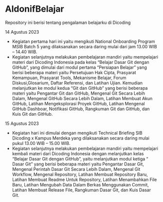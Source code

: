 # AldonifBelajar
Repository ini berisi tentang pengalaman belajarku di Dicoding

14 Agustus 2023
* Kegiatan pertama hari ini yaitu mengikuti National Onboarding Program MSIB Batch 5 yang dilaksanakan secara daring mulai dari jam 13.00 WIB – 14.40 WIB. 
* Kegiatan selanjutnya melakukan pembelajaran mandiri yaitu mempelajari materi dari Dicoding Indonesia pada kelas “Belajar Dasar Git dengan GitHub”, yang dimulai dari modul pertama “Persiapan Belajar” yang berisi beberapa materi yaitu Persetujuan Hak Cipta, Prasyarat Kemampuan, Prasyarat Tools, Mekanisme Belajar, Forum Diskusi,Glosarium, Daftar Referensi, dan Latihan Ujian. Kemudian melanjutkan ke modul kedua  “Git dan GitHub” yang berisi beberapa materi yaitu Pengantar Git dan GitHub, Mengenal Git Secara Lebih Dalam, Mengenal GitHub Secara Lebih Dalam, Latihan Membuat Akun GitHub, Latihan Mengeksplorasi Proyek GitHub, Latihan Mengenal GitHub Dashboar, Notifikasi GitHub, Rangkuman Git dan GitHub, dan Kuis Git dan GitHub.

15 Agustus 2023
* Kegiatan hari ini dimulai dengan mengikuti Technical Briefing SIB Dicoding x Kampus Merdeka yang dilaksanakan secara daring mulai pukul 13.00 WIB – 15.00 WIB.
* Kegiatan selanjutnya melakukan pembelajaran mandiri yaitu mempelajari kembali materi dari Dicoding Indonesia dengan melanjutkan kelas “Belajar Dasar Git dengan GitHub”, yaitu melanjutkan modul ketiga “ Dasar Git” yang berisi beberapa materi yaitu Pengantar Dasar Git, Mengenal Perintah Dasar Git Secara Lebih Dalam, Mengenal Git Workflow, Mengenal Repository, Latihan Membuat Repository Baru, Latihan Membuat Readme Untuk Repository, Latihan Menambahkan File Baru, Latihan Mengubah Data Dalam Berkas Menggunakan Commit, Latihan Membuat Release File, Rangkuman Dasar Git, dan Kuis Dasar Git.
